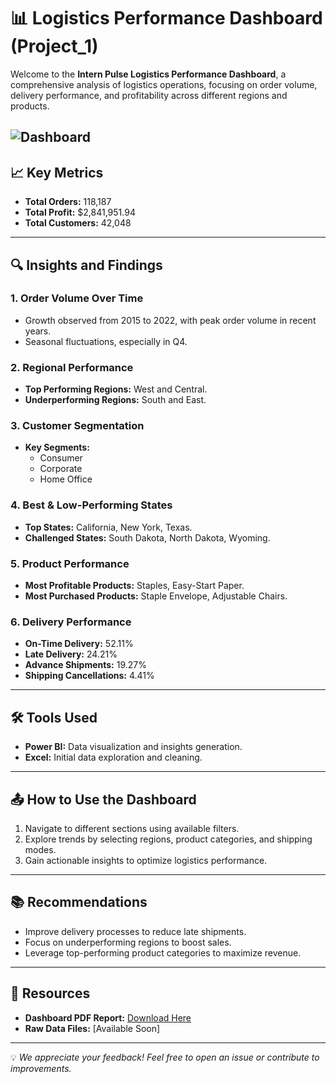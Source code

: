 # 📊 Logistics Performance Dashboard (Project_1)

Welcome to the **Intern Pulse Logistics Performance Dashboard**, a comprehensive analysis of logistics operations, focusing on order volume, delivery performance, and profitability across different regions and products.

![Dashboard](https://github.com/user-attachments/assets/9854ea5f-fc33-403e-85b0-7c0189607319)
---

## 📈 Key Metrics
- **Total Orders:** 118,187
- **Total Profit:** $2,841,951.94
- **Total Customers:** 42,048

---

## 🔍 Insights and Findings

### **1. Order Volume Over Time**
- Growth observed from 2015 to 2022, with peak order volume in recent years.
- Seasonal fluctuations, especially in Q4.

### **2. Regional Performance**
- **Top Performing Regions:** West and Central.
- **Underperforming Regions:** South and East.

### **3. Customer Segmentation**
- **Key Segments:**
  - Consumer
  - Corporate
  - Home Office

### **4. Best & Low-Performing States**
- **Top States:** California, New York, Texas.
- **Challenged States:** South Dakota, North Dakota, Wyoming.

### **5. Product Performance**
- **Most Profitable Products:** Staples, Easy-Start Paper.
- **Most Purchased Products:** Staple Envelope, Adjustable Chairs.

### **6. Delivery Performance**
- **On-Time Delivery:** 52.11%
- **Late Delivery:** 24.21%
- **Advance Shipments:** 19.27%
- **Shipping Cancellations:** 4.41%

---

## 🛠 Tools Used
- **Power BI:** Data visualization and insights generation.
- **Excel:** Initial data exploration and cleaning.

---

## 📤 How to Use the Dashboard
1. Navigate to different sections using available filters.
2. Explore trends by selecting regions, product categories, and shipping modes.
3. Gain actionable insights to optimize logistics performance.

---

## 📚 Recommendations
- Improve delivery processes to reduce late shipments.
- Focus on underperforming regions to boost sales.
- Leverage top-performing product categories to maximize revenue.

---

## 📎 Resources
- **Dashboard PDF Report:** [Download Here](./assets/Intern_pulse_logistics_Perfomance_final_dashboard.pdf)
- **Raw Data Files:** [Available Soon]

---

💡 *We appreciate your feedback! Feel free to open an issue or contribute to improvements.*


